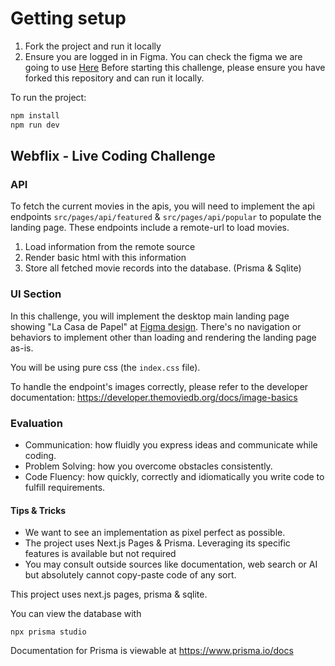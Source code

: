 # Getting setup

1. Fork the project and run it locally
2. Ensure you are logged in in Figma. You can check the figma we are going to use [Here](https://www.figma.com/design/8IrWHW2aUQZN6ILycX6ug7/Liteflix-Challenge?node-id=0-1&node-type=canvas)
Before starting this challenge, please ensure you have forked this repository and can run it locally.

To run the project:

```bash
npm install
npm run dev
```

## Webflix - Live Coding Challenge


### API
To fetch the current movies in the apis, you will need to implement the api endpoints `src/pages/api/featured` & `src/pages/api/popular` to populate the landing page.
These endpoints include a remote-url to load movies.

1. Load information from the remote source
2. Render basic html with this information
3. Store all fetched movie records into the database. (Prisma & Sqlite)

### UI Section
In this challenge, you will implement the desktop main landing page showing "La Casa de Papel" at [Figma design](https://www.figma.com/design/8IrWHW2aUQZN6ILycX6ug7/Liteflix-Challenge?node-id=0-1&node-type=canvas).
There's no navigation or behaviors to implement other than loading and rendering the landing page as-is.

You will be using pure css (the `index.css` file).

To handle the endpoint's images correctly, please refer to the developer documentation: https://developer.themoviedb.org/docs/image-basics


### Evaluation
- Communication: how fluidly you express ideas and communicate while coding.
- Problem Solving: how you overcome obstacles consistently.
- Code Fluency: how quickly, correctly and idiomatically you write code to fulfill requirements.

#### Tips & Tricks
- We want to see an implementation as pixel perfect as possible.
- The project uses Next.js Pages & Prisma. Leveraging its specific features is available but not required
- You may consult outside sources like documentation, web search or AI but absolutely cannot copy-paste code of any sort.

This project uses next.js pages, prisma & sqlite.

You can view the database with
```
npx prisma studio
```
Documentation for Prisma is viewable at https://www.prisma.io/docs
